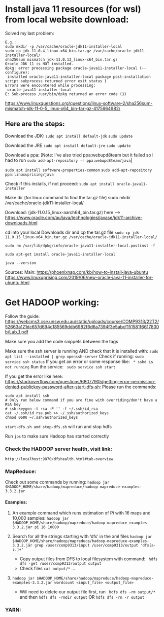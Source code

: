 # Install java 11 resources (for wsl) from local website download:

Solved my last problem:

```
E.g.:
sudo mkdir -p /var/cache/oracle-jdk11-installer-local
sudo cp jdk-11.0.4_linux-x64_bin.tar.gz /var/cache/oracle-jdk11-installer-local/
sha256sum mismatch jdk-11.0.13_linux-x64_bin.tar.gz
Oracle JDK 11 is NOT installed.
dpkg: error processing package oracle-java11-installer-local (--configure):
 installed oracle-java11-installer-local package post-installation script subprocess returned error exit status 1
Errors were encountered while processing:
 oracle-java11-installer-local
E: Sub-process /usr/bin/dpkg returned an error code (1)
```

https://www.linuxquestions.org/questions/linux-software-2/sha256sum-mismatch-jdk-11-0-5_linux-x64_bin-tar-gz-4175664982/

## Here are the steps:

Download the JDK:
`sudo apt install default-jdk`
`sudo update`

Download the JRE
`sudo apt install default-jre`
`sudo update`

Download a ppa:
[Note: I've also tried ppa:webupd8team but it failed so I had to run
`sudo add-apt-repository -r ppa:webupd8team/java`]

`sudo apt install software-properties-common`
`sudo add-apt-repository ppa:linuxuprising/java`

Check if this installs, if not proceed:
`sudo apt install oracle-java11-installer`

Make dir (for linux command to find the tar.gz file)
sudo mkdir /var/cache/oracle-jdk11-installer-local/

Download: (jdk-11.0.15_linux-aarch64_bin.tar.gz) here --> https://www.oracle.com/au/java/technologies/javase/jdk11-archive-downloads.html

cd into your local Downloads dir and cp the tar.gz file
`sudo cp jdk-11.0.15_linux-x64_bin.tar.gz /var/cache/oracle-jdk11-installer-local/`

`sudo rm /var/lib/dpkg/info/oracle-java11-installer-local.postinst -f`

`sudo apt-get install oracle-java11-installer-local`

`java --version`

Sources:
Main: https://phoenixnap.com/kb/how-to-install-java-ubuntu
https://www.linuxuprising.com/2019/06/new-oracle-java-11-installer-for-ubuntu.html

# Get HADOOP working:

Follow the guide: https://webcms3.cse.unsw.edu.au/static/uploads/course/COMP9313/22T2/52663a121dc657d694c185569ddb6982f6d6a7394f3e5abcf151581f6617830b/Lab_1.pdf

Make sure you add the code snippets between the <configuration><configuration/> tags

Make sure the ssh server is running AND check that it is installed with:
`sudo apt list --installed | grep openssh-server`
Check if running:
`sudo service ssh status`
If you get an error or some response like:
` * sshd is not running`
Run the service:
` sudo service ssh start`

If you get the error like here: https://stackoverflow.com/questions/68077905/getting-error-permission-denied-publickey-password-after-start-dfs-sh:
Please run the commands:

```
sudo apt install ssh
# Only run below command if you are fine with overriding/don't have a RSA key
# ssh-keygen -t rsa -P '' -f ~/.ssh/id_rsa
cat ~/.ssh/id_rsa.pub >> ~/.ssh/authorized_keys
chmod 0600 ~/.ssh/authorized_keys
```

`start-dfs.sh and stop-dfs.sh` will run and stop hdfs

Run `jps` to make sure Hadoop has started correctly

### Check the HADOOP server health, visit link:

`http://localhost:9870/dfshealth.html#tab-overview`

### MapReduce:

Check out some commands by running:
`hadoop jar $HADOOP_HOME/share/hadoop/mapreduce/hadoop-mapreduce-examples-3.3.2.jar`

#### Examples:

1. An example command which runs estimation of Pi with 16 maps and 10,000 samples:
   `hadoop jar $HADOOP_HOME/share/hadoop/mapreduce/hadoop-mapreduce-examples-3.3.2.jar pi 16 10000`

2. Search for all the strings starting with ‘dfs’ in the xml files
   `hadoop jar $HADOOP_HOME/share/hadoop/mapreduce/hadoop-mapreduce-examples-3.3.2.jar grep /user/comp9313/input /user/comp9313/output 'dfs[a-z.]+'`

   - Copy output files from DFS to local filesystem with command:
     ` hdfs dfs -get /user/comp9313/output output`
   - Check files
     `cat output/*`
     ...

3. `hadoop jar $HADOOP_HOME/share/hadoop/mapreduce/hadoop-mapreduce-examples-3.3.2.jar wordcount <input_file> <output_file>`
   - Will need to delete our output file first, run ` hdfs dfs -rm output/*` and then `hdfs dfs -rmdir output` OR `hdfs dfs -rm -r output`

### YARN:
